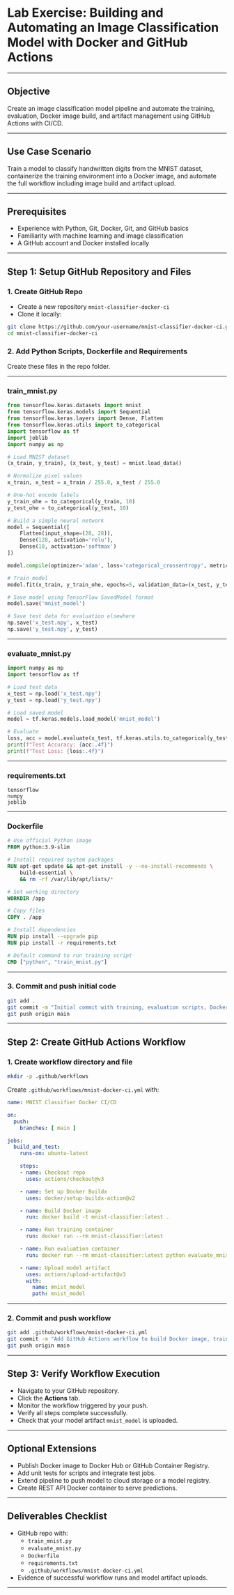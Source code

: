 # Lab Exercise: Building and Automating an Image Classification Model with Docker and GitHub Actions


***

## Objective

Create an image classification model pipeline and automate the training, evaluation, Docker image build, and artifact management using GitHub Actions with CI/CD.

***

## Use Case Scenario

Train a model to classify handwritten digits from the MNIST dataset, containerize the training environment into a Docker image, and automate the full workflow including image build and artifact upload.

***

## Prerequisites

- Experience with Python, Git, Docker, Git, and GitHub basics
- Familiarity with machine learning and image classification
- A GitHub account and Docker installed locally

***

## Step 1: Setup GitHub Repository and Files

### 1. Create GitHub Repo

- Create a new repository `mnist-classifier-docker-ci`
- Clone it locally:

```bash
git clone https://github.com/your-username/mnist-classifier-docker-ci.git
cd mnist-classifier-docker-ci
```


### 2. Add Python Scripts, Dockerfile and Requirements

Create these files in the repo folder.

***

### train_mnist.py

```python
from tensorflow.keras.datasets import mnist
from tensorflow.keras.models import Sequential
from tensorflow.keras.layers import Dense, Flatten
from tensorflow.keras.utils import to_categorical
import tensorflow as tf
import joblib
import numpy as np

# Load MNIST dataset
(x_train, y_train), (x_test, y_test) = mnist.load_data()

# Normalize pixel values
x_train, x_test = x_train / 255.0, x_test / 255.0

# One-hot encode labels
y_train_ohe = to_categorical(y_train, 10)
y_test_ohe = to_categorical(y_test, 10)

# Build a simple neural network
model = Sequential([
    Flatten(input_shape=(28, 28)),
    Dense(128, activation='relu'),
    Dense(10, activation='softmax')
])

model.compile(optimizer='adam', loss='categorical_crossentropy', metrics=['accuracy'])

# Train model
model.fit(x_train, y_train_ohe, epochs=5, validation_data=(x_test, y_test_ohe))

# Save model using TensorFlow SavedModel format
model.save('mnist_model')

# Save test data for evaluation elsewhere
np.save('x_test.npy', x_test)
np.save('y_test.npy', y_test)
```


***

### evaluate_mnist.py

```python
import numpy as np
import tensorflow as tf

# Load test data
x_test = np.load('x_test.npy')
y_test = np.load('y_test.npy')

# Load saved model
model = tf.keras.models.load_model('mnist_model')

# Evaluate
loss, acc = model.evaluate(x_test, tf.keras.utils.to_categorical(y_test), verbose=0)
print(f"Test Accuracy: {acc:.4f}")
print(f"Test Loss: {loss:.4f}")
```


***

### requirements.txt

```
tensorflow
numpy
joblib
```


***

### Dockerfile

```Dockerfile
# Use official Python image
FROM python:3.9-slim

# Install required system packages
RUN apt-get update && apt-get install -y --no-install-recommends \
    build-essential \
    && rm -rf /var/lib/apt/lists/*

# Set working directory
WORKDIR /app

# Copy files
COPY . /app

# Install dependencies
RUN pip install --upgrade pip
RUN pip install -r requirements.txt

# Default command to run training script
CMD ["python", "train_mnist.py"]
```


***

### 3. Commit and push initial code

```bash
git add .
git commit -m "Initial commit with training, evaluation scripts, Dockerfile, and requirements"
git push origin main
```


***

## Step 2: Create GitHub Actions Workflow

### 1. Create workflow directory and file

```bash
mkdir -p .github/workflows
```

Create `.github/workflows/mnist-docker-ci.yml` with:

```yaml
name: MNIST Classifier Docker CI/CD

on:
  push:
    branches: [ main ]

jobs:
  build_and_test:
    runs-on: ubuntu-latest

    steps:
    - name: Checkout repo
      uses: actions/checkout@v3

    - name: Set up Docker Buildx
      uses: docker/setup-buildx-action@v2

    - name: Build Docker image
      run: docker build -t mnist-classifier:latest .

    - name: Run training container
      run: docker run --rm mnist-classifier:latest

    - name: Run evaluation container
      run: docker run --rm mnist-classifier:latest python evaluate_mnist.py

    - name: Upload model artifact
      uses: actions/upload-artifact@v3
      with:
        name: mnist_model
        path: mnist_model
```


***

### 2. Commit and push workflow

```bash
git add .github/workflows/mnist-docker-ci.yml
git commit -m "Add GitHub Actions workflow to build Docker image, train and evaluate"
git push origin main
```


***

## Step 3: Verify Workflow Execution

- Navigate to your GitHub repository.
- Click the **Actions** tab.
- Monitor the workflow triggered by your push.
- Verify all steps complete successfully.
- Check that your model artifact `mnist_model` is uploaded.

***

## Optional Extensions

- Publish Docker image to Docker Hub or GitHub Container Registry.
- Add unit tests for scripts and integrate test jobs.
- Extend pipeline to push model to cloud storage or a model registry.
- Create REST API Docker container to serve predictions.

***

## Deliverables Checklist

- GitHub repo with:
    - `train_mnist.py`
    - `evaluate_mnist.py`
    - `Dockerfile`
    - `requirements.txt`
    - `.github/workflows/mnist-docker-ci.yml`
- Evidence of successful workflow runs and model artifact uploads.

***